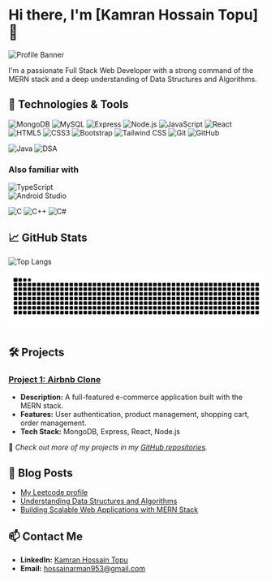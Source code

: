 # Hi there, I'm [Kamran Hossain Topu] 👋

![Profile Banner](https://avatars.githubusercontent.com/u/117673483?s=400&u=66da47391b7ca9d016353b163b4d4256db1ec7eb&v=4)

I'm a passionate Full Stack Web Developer with a strong command of the MERN stack and a deep understanding of Data Structures and Algorithms.

## 🔧 Technologies & Tools

![MongoDB](https://img.shields.io/badge/-MongoDB-4EA94B?style=flat-square&logo=mongodb&logoColor=white)
![MySQL](https://img.shields.io/badge/-MySQL-4479A1?style=flat-square&logo=mysql&logoColor=white)
![Express](https://img.shields.io/badge/-Express-black?style=flat-square&logo=express&logoColor=white)
![Node.js](https://img.shields.io/badge/-Node.js-green?style=flat-square&logo=node.js&logoColor=white)
![JavaScript](https://img.shields.io/badge/-JavaScript-F7DF1E?style=flat-square&logo=javascript&logoColor=black)
![React](https://img.shields.io/badge/-React-blue?style=flat-square&logo=react&logoColor=white)
![HTML5](https://img.shields.io/badge/-HTML5-E34F26?style=flat-square&logo=html5&logoColor=white)
![CSS3](https://img.shields.io/badge/-CSS3-1572B6?style=flat-square&logo=css3&logoColor=white)
![Bootstrap](https://img.shields.io/badge/-Bootstrap-563D7C?style=flat-square&logo=bootstrap&logoColor=white)
![Tailwind CSS](https://img.shields.io/badge/-Tailwind%20CSS-38B2AC?style=flat-square&logo=tailwind-css&logoColor=white)
![Git](https://img.shields.io/badge/-Git-F05032?style=flat-square&logo=git&logoColor=white)
![GitHub](https://img.shields.io/badge/-GitHub-181717?style=flat-square&logo=github&logoColor=white)

![Java](https://img.shields.io/badge/-Java-007396?style=flat-square&logo=java&logoColor=white)
![DSA](https://img.shields.io/badge/-DSA-282C34?style=flat-square&logo=data-structures&logoColor=61DAFB)

### Also familiar with  
![TypeScript](https://img.shields.io/badge/-TypeScript-3178C6?style=flat-square&logo=typescript&logoColor=white)  
![Android Studio](https://img.shields.io/badge/-Android%20Studio-3DDC84?style=flat-square&logo=android-studio&logoColor=white)  

![C](https://img.shields.io/badge/-C-A8B9CC?style=flat-square&logo=c&logoColor=white)
![C++](https://img.shields.io/badge/-C++-00599C?style=flat-square&logo=c%2B%2B&logoColor=white)
![C#](https://img.shields.io/badge/-C%23-239120?style=flat-square&logo=c-sharp&logoColor=white)

## 📈 GitHub Stats  

![Top Langs](https://github-readme-stats.vercel.app/api/top-langs/?username=MuhammadTopu&layout=compact&theme=radical)  

![Snake animation](https://github.com/MuhammadTopu/MuhammadTopu/blob/output/github-contribution-grid-snake.svg)


## 🛠️ Projects  

### [Project 1: Airbnb Clone](https://jatra.onrender.com/listings)  
- **Description:** A full-featured e-commerce application built with the MERN stack.  
- **Features:** User authentication, product management, shopping cart, order management.  
- **Tech Stack:** MongoDB, Express, React, Node.js  

🚀 *Check out more of my projects in my [GitHub repositories](https://github.com/MuhammadTopu?tab=repositories).*

## 📝 Blog Posts  
- [My Leetcode profile](https://leetcode.com/Kamran_Hossain_Topu/)  
- [Understanding Data Structures and Algorithms](https://leetcode.com/problems/maximum-subarray/solutions/5056886/kadanes-algorithm-on/)  
- [Building Scalable Web Applications with MERN Stack](https://www.linkedin.com/posts/kamranhossaintopu_apnacollege-fullstackwebdevelopment-activity-7128771470201131008-eQYY?utm_source=share&utm_medium=member_desktop)  

## 📫 Contact Me  

- **LinkedIn:** [Kamran Hossain Topu](https://www.linkedin.com/in/kamranhossaintopu/)  
- **Email:** hossainarman953@gmail.com  
